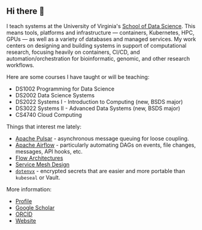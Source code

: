 ## Hi there 👋

I teach systems at the University of Virginia's [School of Data Science](https://datascience.virginia.edu/). This means tools, platforms and infrastructure — containers, Kubernetes, HPC, GPUs — as well as a variety of databases and managed services. My work centers on designing and building systems in support of computational research, focusing heavily on containers, CI/CD, and automation/orchestration for bioinformatic, genomic, and other research workflows.

Here are some courses I have taught or will be teaching:

- DS1002 Programming for Data Science
- DS2002 Data Science Systems
- DS2022 Systems I - Introduction to Computing (new, BSDS major)
- DS3022 Systems II - Advanced Data Systems (new, BSDS major)
- CS4740 Cloud Computing

Things that interest me lately:

- [Apache Pulsar](https://pulsar.apache.org/) - asynchronous message queuing for loose coupling.
- [Apache Airflow](https://airflow.apache.org/) - particularly automating DAGs on events, file changes, messages, API hooks, etc.
- [Flow Architectures](https://learning.oreilly.com/library/view/flow-architectures/9781492075882/)
- [Service Mesh Design](https://developer.hashicorp.com/consul/docs/concepts/service-mesh)
- [`dotenvx`](https://github.com/dotenvx/dotenvx) - encrypted secrets that are easier and more portable than `kubeseal` or Vault.

More information:

- [Profile](https://datascience.virginia.edu/people/neal-magee)
- [Google Scholar](https://scholar.google.com/citations?user=2qcTM38AAAAJ&hl=en)
- [ORCID](https://orcid.org/0000-0001-6101-5079)
- [Website](https://nmagee.github.io/)
